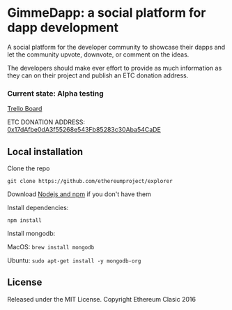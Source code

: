 # GimmeDapp: a social platform for dapp development 


A social platform for the developer community to showcase their dapps and let the community upvote, downvote, or comment on the ideas. 

The developers should make ever effort to provide as much information as they can on their project and publish an ETC donation address.

### Current state: Alpha testing

[Trello Board](https://trello.com/b/rxy4qqaR/gimmie-dapp)


ETC DONATION ADDRESS: [0x17dAfbe0dA3f55268e543Fb85283c30Aba54CaDE](https://etherhub.io/addr/0x17dAfbe0dA3f55268e543Fb85283c30Aba54CaDE)


## Local installation

Clone the repo

`git clone https://github.com/ethereumproject/explorer`

Download [Nodejs and npm](https://docs.npmjs.com/getting-started/installing-node "Nodejs install") if you don't have them

Install dependencies:

`npm install`

Install mongodb:

MacOS: `brew install mongodb`

Ubuntu: `sudo apt-get install -y mongodb-org`


## License

Released under the MIT License.
Copyright Ethereum Clasic 2016
